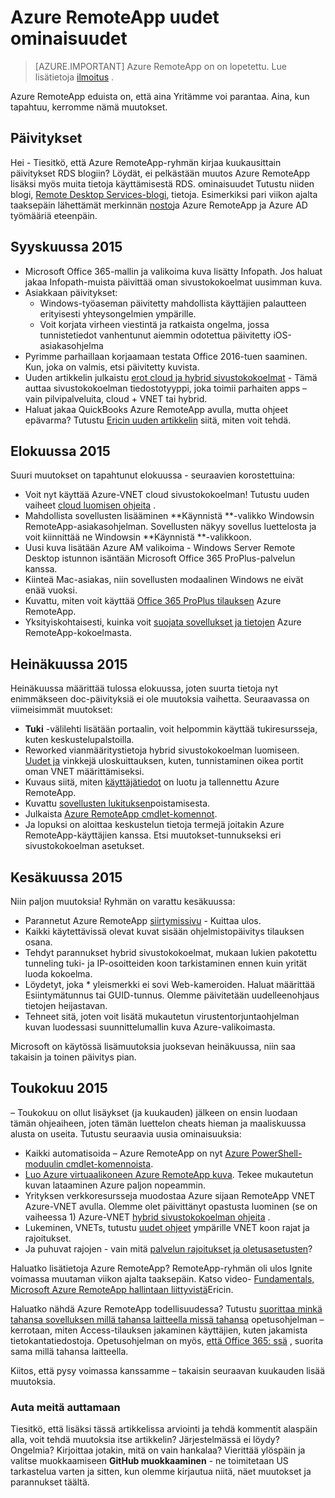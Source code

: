 
<properties
    pageTitle="Azure RemoteApp uudet ominaisuudet | Microsoft Azure"
    description="Tietoja muutokset ja Azure RemoteApp tehdyt parannukset"
    services="remoteapp"
    documentationCenter=""
    authors="lizap"
    manager="mbaldwin" />

<tags
    ms.service="remoteapp"
    ms.workload="compute"
    ms.tgt_pltfrm="na"
    ms.devlang="na"
    ms.topic="article"
    ms.date="08/15/2016"
    ms.author="elizapo" />



# <a name="whats-new-in-azure-remoteapp"></a>Azure RemoteApp uudet ominaisuudet

> [AZURE.IMPORTANT]
> Azure RemoteApp on on lopetettu. Lue lisätietoja [ilmoitus](https://go.microsoft.com/fwlink/?linkid=821148) .

Azure RemoteApp eduista on, että aina Yritämme voi parantaa. Aina, kun tapahtuu, kerromme nämä muutokset.

## <a name="future-updates"></a>Päivitykset
Hei - Tiesitkö, että Azure RemoteApp-ryhmän kirjaa kuukausittain päivitykset RDS blogiin? Löydät, ei pelkästään muutos Azure RemoteApp lisäksi myös muita tietoja käyttämisestä RDS. ominaisuudet Tutustu niiden blogi, [Remote Desktop Services-blogi](https://blogs.msdn.microsoft.com/rds/), tietoja. Esimerkiksi pari viikon ajalta taaksepäin lähettämät merkinnän [nosto](https://blogs.msdn.microsoft.com/rds/2016/01/19/lift-and-shift-your-workloads-with-azure-remoteapp-and-azure-ad-domain-services/)ja Azure RemoteApp ja Azure AD työmääriä eteenpäin.
 
## <a name="september-2015"></a>Syyskuussa 2015
- Microsoft Office 365-mallin ja valikoima kuva lisätty Infopath. Jos haluat jakaa Infopath-muista päivittää oman sivustokokoelmat uusimman kuva.
- Asiakkaan päivitykset:
    - Windows-työaseman päivitetty mahdollista käyttäjien palautteen erityisesti yhteysongelmien ympärille.
    - Voit korjata virheen viestintä ja ratkaista ongelma, jossa tunnistetiedot vanhentunut aiemmin odotettua päivitetty iOS-asiakasohjelma
- Pyrimme parhaillaan korjaamaan testata Office 2016-tuen saaminen. Kun, joka on valmis, etsi päivitetty kuvista.
- Uuden artikkelin julkaistu [erot cloud ja hybrid sivustokokoelmat](remoteapp-collections.md) - Tämä auttaa sivustokokoelman tiedostotyyppi, joka toimii parhaiten apps – vain pilvipalveluita, cloud + VNET tai hybrid.
- Haluat jakaa QuickBooks Azure RemoteApp avulla, mutta ohjeet epävarma? Tutustu [Ericin uuden artikkelin](remoteapp-quickbooks.md) siitä, miten voit tehdä.

## <a name="august-2015"></a>Elokuussa 2015
Suuri muutokset on tapahtunut elokuussa - seuraavien korostettuina:

- Voit nyt käyttää Azure-VNET cloud sivustokokoelman! Tutustu uuden vaiheet [cloud luomisen ohjeita](remoteapp-create-cloud-deployment.md) .
- Mahdollista sovellusten lisääminen **Käynnistä **-valikko Windowsin RemoteApp-asiakasohjelman. Sovellusten näkyy sovellus luettelosta ja voit kiinnittää ne Windowsin **Käynnistä **-valikkoon.
- Uusi kuva lisätään Azure AM valikoima - Windows Server Remote Desktop istunnon isäntään Microsoft Office 365 ProPlus-palvelun kanssa.
- Kiinteä Mac-asiakas, niin sovellusten modaalinen Windows ne eivät enää vuoksi.
- Kuvattu, miten voit käyttää [Office 365 ProPlus tilauksen](remoteapp-officesubscription.md) Azure RemoteApp.
- Yksityiskohtaisesti, kuinka voit [suojata sovellukset ja tietojen](remoteapp-secure.md) Azure RemoteApp-kokoelmasta.

## <a name="july-2015"></a>Heinäkuussa 2015

Heinäkuussa määrittää tulossa elokuussa, joten suurta tietoja nyt enimmäkseen doc-päivityksiä ei ole muutoksia vaihetta. Seuraavassa on viimeisimmät muutokset:

- **Tuki** -välilehti lisätään portaalin, voit helpommin käyttää tukiresursseja, kuten keskustelupalstoilla.
- Reworked vianmääritystietoja hybrid sivustokokoelman luomiseen. [Uudet ja](remoteapp-hybridtrouble.md) vinkkejä uloskuittauksen, kuten, tunnistaminen oikea portit oman VNET määrittämiseksi.
- Kuvaus siitä, miten [käyttäjätiedot](remoteapp-upd.md) on luotu ja tallennettu Azure RemoteApp.
- Kuvattu [sovellusten lukituksen](remoteapp-secure.md)poistamisesta.
- Julkaista [Azure RemoteApp cmdlet-komennot](https://msdn.microsoft.com/library/mt428031.aspx).
- Ja lopuksi on aloittaa keskustelun tietoja termejä joitakin Azure RemoteApp-käyttäjien kanssa. Etsi muutokset-tunnukseksi eri sivustokokoelman asetukset.

## <a name="june-2015"></a>Kesäkuussa 2015

Niin paljon muutoksia! Ryhmän on varattu kesäkuussa:

- Parannetut Azure RemoteApp [siirtymissivu](https://www.remoteapp.windowsazure.com/) - Kuittaa ulos.
- Kaikki käytettävissä olevat kuvat sisään ohjelmistopäivitys tilauksen osana.
- Tehdyt parannukset hybrid sivustokokoelmat, mukaan lukien pakotettu tunneling tuki- ja IP-osoitteiden koon tarkistaminen ennen kuin yrität luoda kokoelma.
- Löydetyt, joka * yleismerkki ei sovi Web-kameroiden. Haluat määrittää Esiintymätunnus tai GUID-tunnus. Olemme päivitetään uudelleenohjaus tietojen heijastavan.
- Tehneet sitä, joten voit lisätä mukautetun virustentorjuntaohjelman kuvan luodessasi suunnittelumallin kuva Azure-valikoimasta.

Microsoft on käytössä lisämuutoksia juoksevan heinäkuussa, niin saa takaisin ja toinen päivitys pian.

## <a name="may-2015"></a>Toukokuu 2015

– Toukokuu on ollut lisäykset (ja kuukauden) jälkeen on ensin luodaan tämän ohjeaiheen, joten tämän luettelon cheats hieman ja maaliskuussa alusta on useita. Tutustu seuraavia uusia ominaisuuksia:

- Kaikki automatisoida – Azure RemoteApp on nyt [Azure PowerShell-moduulin cmdlet-komennoista](remoteapp-tutorial-arawithpowershell.md).
- [Luo Azure virtuaalikoneen Azure RemoteApp kuva](remoteapp-image-on-azurevm.md). Tekee mukautetun kuvan lataaminen Azure paljon nopeammin.
- Yrityksen verkkoresursseja muodostaa Azure sijaan RemoteApp VNET Azure-VNET avulla. Olemme olet päivittänyt opastusta luominen (se on vaiheessa 1) Azure-VNET [hybrid sivustokokoelman ohjeita](remoteapp-create-hybrid-deployment.md) .
- Lukeminen, VNETs, tutustu [uudet ohjeet](remoteapp-vnetsizing.md) ympärille VNET koon rajat ja rajoitukset.
- Ja puhuvat rajojen - vain mitä [palvelun rajoitukset ja oletusasetusten](../azure-subscription-service-limits.md)?

Haluatko lisätietoja Azure RemoteApp? RemoteApp-ryhmän oli ulos Ignite voimassa muutaman viikon ajalta taaksepäin. Katso video- [Fundamentals, Microsoft Azure RemoteApp hallintaan liittyvistä](http://channel9.msdn.com/Events/Ignite/2015/BRK3868)Ericin.

Haluatko nähdä Azure RemoteApp todellisuudessa? Tutustu [suorittaa minkä tahansa sovelluksen millä tahansa laitteella missä tahansa](remoteapp-anyapp.md) opetusohjelman – kerrotaan, miten Access-tilauksen jakaminen käyttäjien, kuten jakamista tietokantatiedostoja. Opetusohjelman on myös, [että Office 365: ssä](remoteapp-tutorial-o365anywhere.md) , suorita sama millä tahansa laitteella.

Kiitos, että pysy voimassa kanssamme – takaisin seuraavan kuukauden lisää muutoksia.


### <a name="help-us-help-you"></a>Auta meitä auttamaan
Tiesitkö, että lisäksi tässä artikkelissa arviointi ja tehdä kommentit alaspäin alla, voit tehdä muutoksia itse artikkelin? Järjestelmässä ei löydy? Ongelmia? Kirjoittaa jotakin, mitä on vain hankalaa? Vierittää ylöspäin ja valitse muokkaamiseen **GitHub muokkaaminen** - ne toimitetaan US tarkastelua varten ja sitten, kun olemme kirjautua niitä, näet muutokset ja parannukset täältä.

